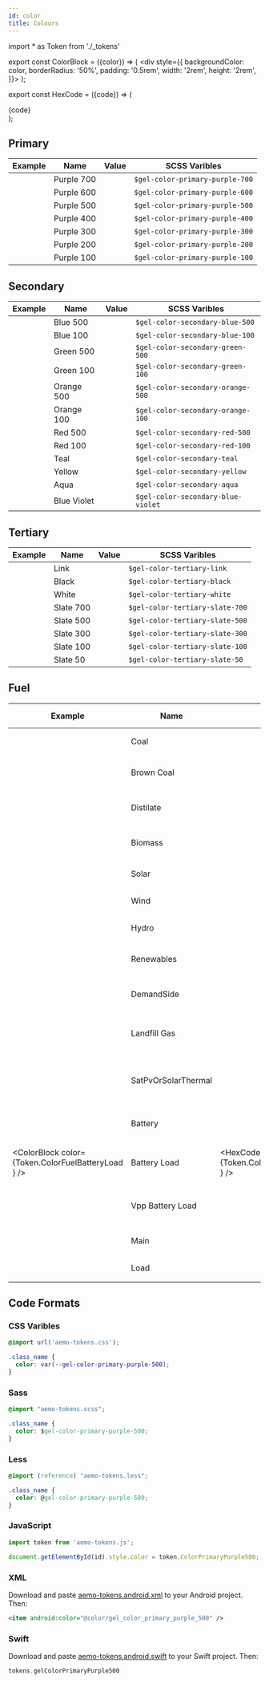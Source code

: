 ```yaml
---
id: color
title: Colours
---
```


<!-- ideally, it should import from node_modules @danielwang/aemo-design-tokens -->
import * as Token from './_tokens'

export const ColorBlock = ({color}) => ( <div style={{
    backgroundColor: color,
    borderRadius: '50%',
    padding: '0.5rem',
    width: '2rem',
    height: '2rem',
  }}></div> );

export const HexCode = ({code}) => ( <div>{code}</div> );

## Primary
| Example | Name | Value | SCSS Varibles 
|---|---|---|---|
| <ColorBlock color={Token.ColorPrimaryPurple700} /> | Purple 700 | <HexCode code={Token.ColorPrimaryPurple700} /> | `$gel-color-primary-purple-700` 
| <ColorBlock color={Token.ColorPrimaryPurple600} /> | Purple 600 | <HexCode code={Token.ColorPrimaryPurple600} /> | `$gel-color-primary-purple-600` 
| <ColorBlock color={Token.ColorPrimaryPurple500} /> | Purple 500 | <HexCode code={Token.ColorPrimaryPurple500} /> | `$gel-color-primary-purple-500` 
| <ColorBlock color={Token.ColorPrimaryPurple400} /> | Purple 400 | <HexCode code={Token.ColorPrimaryPurple400} /> | `$gel-color-primary-purple-400`
| <ColorBlock color={Token.ColorPrimaryPurple300} /> | Purple 300 | <HexCode code={Token.ColorPrimaryPurple300} /> | `$gel-color-primary-purple-300`
| <ColorBlock color={Token.ColorPrimaryPurple200} /> | Purple 200 | <HexCode code={Token.ColorPrimaryPurple200} /> | `$gel-color-primary-purple-200`
| <ColorBlock color={Token.ColorPrimaryPurple100} /> | Purple 100 | <HexCode code={Token.ColorPrimaryPurple100} /> | `$gel-color-primary-purple-100`


## Secondary

| Example | Name | Value | SCSS Varibles 
|---|---|---|---|
| <ColorBlock color={Token.ColorSecondaryBlue500} /> | Blue 500 | <HexCode code={Token.ColorSecondaryBlue500} /> | `$gel-color-secondary-blue-500` 
| <ColorBlock color={Token.ColorSecondaryBlue100} /> | Blue 100 | <HexCode code={Token.ColorSecondaryBlue100} /> | `$gel-color-secondary-blue-100` 
| <ColorBlock color={Token.ColorSecondaryGreen500} /> | Green 500 | <HexCode code={Token.ColorSecondaryGreen500} /> | `$gel-color-secondary-green-500` 
| <ColorBlock color={Token.ColorSecondaryGreen100} /> | Green 100 | <HexCode code={Token.ColorSecondaryGreen100} /> | `$gel-color-secondary-green-100` 
| <ColorBlock color={Token.ColorSecondaryOrange500} /> | Orange 500 | <HexCode code={Token.ColorSecondaryOrange500} /> | `$gel-color-secondary-orange-500` 
| <ColorBlock color={Token.ColorSecondaryOrange100} /> | Orange 100 | <HexCode code={Token.ColorSecondaryOrange100} /> | `$gel-color-secondary-orange-100` 
| <ColorBlock color={Token.ColorSecondaryRed500} /> | Red 500 | <HexCode code={Token.ColorSecondaryRed500} /> | `$gel-color-secondary-red-500` 
| <ColorBlock color={Token.ColorSecondaryRed100} /> | Red 100 | <HexCode code={Token.ColorSecondaryRed100} /> | `$gel-color-secondary-red-100` 
| <ColorBlock color={Token.ColorSecondaryTeal} /> | Teal | <HexCode code={Token.ColorSecondaryTeal} /> | `$gel-color-secondary-teal` 
| <ColorBlock color={Token.ColorSecondaryYellow} /> | Yellow | <HexCode code={Token.ColorSecondaryYellow} /> | `$gel-color-secondary-yellow` 
| <ColorBlock color={Token.ColorSecondaryAqua} /> | Aqua | <HexCode code={Token.ColorSecondaryAqua} /> | `$gel-color-secondary-aqua` 
| <ColorBlock color={Token.ColorSecondaryBlueViolet} /> | Blue Violet | <HexCode code={Token.ColorSecondaryBlueViolet} /> | `$gel-color-secondary-blue-violet` 

## Tertiary
| Example | Name | Value | SCSS Varibles 
|---|---|---|---|
| <ColorBlock color={Token.ColorTertiaryLink} /> | Link | <HexCode code={Token.ColorTertiaryLink} /> | `$gel-color-tertiary-link`
| <ColorBlock color={Token.ColorTertiaryBlack} /> | Black | <HexCode code={Token.ColorTertiaryBlack} /> | `$gel-color-tertiary-black`
| <ColorBlock color={Token.ColorTertiaryWhite} /> | White | <HexCode code={Token.ColorTertiaryWhite} /> | `$gel-color-tertiary-white`  
| <ColorBlock color={Token.ColorTertiarySlate700} /> | Slate 700 | <HexCode code={Token.ColorTertiarySlate700} /> | `$gel-color-tertiary-slate-700`  
| <ColorBlock color={Token.ColorTertiarySlate500} /> | Slate 500 | <HexCode code={Token.ColorTertiarySlate500} /> | `$gel-color-tertiary-slate-500`  
| <ColorBlock color={Token.ColorTertiarySlate300} /> | Slate 300 | <HexCode code={Token.ColorTertiarySlate300} /> | `$gel-color-tertiary-slate-300`  
| <ColorBlock color={Token.ColorTertiarySlate100} /> | Slate 100 | <HexCode code={Token.ColorTertiarySlate100} /> | `$gel-color-tertiary-slate-100`  
| <ColorBlock color={Token.ColorTertiarySlate50} /> | Slate 50 | <HexCode code={Token.ColorTertiarySlate50} /> | `$gel-color-tertiary-slate-50`  

## Fuel
| Example | Name | Value | SCSS Varibles 
|---|---|---|---|
| <ColorBlock color={Token.ColorFuelCoal} /> | Coal | <HexCode code={Token.ColorFuelCoal} /> | `$gel-color-fuel-coal` 
| <ColorBlock color={Token.ColorFuelBrownCoal} /> | Brown Coal | <HexCode code={Token.ColorFuelBrownCoal} /> | `$gel-color-fuel-brown-coal` 
| <ColorBlock color={Token.ColorFuelDistilate} /> | Distilate | <HexCode code={Token.ColorFuelDistilate} /> | `$gel-color-fuel-distilate` 
| <ColorBlock color={Token.ColorFuelBiomass} /> | Biomass | <HexCode code={Token.ColorFuelBiomass} /> | `$gel-color-fuel-biomass` 
| <ColorBlock color={Token.ColorFuelSolar} /> | Solar | <HexCode code={Token.ColorFuelSolar} /> | `$gel-color-fuel-solar` 
| <ColorBlock color={Token.ColorFuelWind} /> | Wind | <HexCode code={Token.ColorFuelWind} /> | `$gel-color-fuel-wind` 
| <ColorBlock color={Token.ColorFuelHydro} /> | Hydro | <HexCode code={Token.ColorFuelHydro} /> | `$gel-color-fuel-hydro` 
| <ColorBlock color={Token.ColorFuelRenewables} /> | Renewables | <HexCode code={Token.ColorFuelRenewables} /> | `$gel-color-fuel-renewables` 
| <ColorBlock color={Token.ColorFuelDemandSide} /> | DemandSide | <HexCode code={Token.ColorFuelDemandSide} /> | `$gel-color-fuel-demandSide` 
| <ColorBlock color={Token.ColorFuelLandfillGas} /> | Landfill Gas | <HexCode code={Token.ColorFuelLandfillGas} /> | `$gel-color-fuel-landfill-gas` 
| <ColorBlock color={Token.ColorFuelSatPvOrSolarThermal} /> | SatPvOrSolarThermal | <HexCode code={Token.ColorFuelSatPvOrSolarThermal} /> | `$gel-color-fuel-sat-pv-or-solar-thermal` 
| <ColorBlock color={Token.ColorFuelBattery} /> | Battery | <HexCode code={Token.ColorFuelBattery} /> | `$gel-color-fuel-battery` 
| <ColorBlock color={Token.ColorFuelBatteryLoad } /> | Battery Load  | <HexCode code={Token.ColorFuelBatteryLoad } /> | `$gel-color-fuel-battery-load ` 
| <ColorBlock color={Token.ColorFuelVppBatteryLoad} /> | Vpp Battery Load | <HexCode code={Token.ColorFuelVppBatteryLoad} /> | `$gel-color-fuel-vpp-battery-load` 
| <ColorBlock color={Token.ColorFuelMain} /> | Main | <HexCode code={Token.ColorFuelCoal} /> | `$gel-color-fuel-main` 
| <ColorBlock color={Token.ColorFuelLoad} /> | Load | <HexCode code={Token.ColorFuelLoad} /> | `$gel-color-fuel-load` 

## Code Formats

### CSS Varibles

```css
@import url('aemo-tokens.css');

.class_name {
  color: var(--gel-color-primary-purple-500);
}
```

### Sass

```css
@import "aemo-tokens.scss";

.class_name {
  color: $gel-color-primary-purple-500;
}
```

### Less

```css
@import (reference) "aemo-tokens.less";

.class_name {
  color: @gel-color-primary-purple-500;
}
```

### JavaScript

```js
import token from 'aemo-tokens.js';

document.getElementById(id).style.color = token.ColorPrimaryPurple500;
```

### XML

Download and paste [aemo-tokens.android.xml](https://github.com/danielwang/aemo-design-tokens) to your Android project. Then:

```xml
<item android:color="@color/gel_color_primary_purple_500" />
```

### Swift

Download and paste [aemo-tokens.android.swift](https://github.com/danielwang/aemo-design-tokens) to your Swift project. Then:

```swift
tokens.gelColorPrimaryPurple500
```
